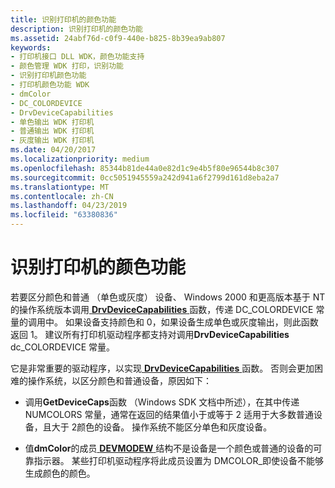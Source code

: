```yaml
---
title: 识别打印机的颜色功能
description: 识别打印机的颜色功能
ms.assetid: 24abf76d-c0f9-440e-b825-8b39ea9ab807
keywords:
- 打印机接口 DLL WDK，颜色功能支持
- 颜色管理 WDK 打印，识别功能
- 识别打印机颜色功能
- 打印机颜色功能 WDK
- dmColor
- DC_COLORDEVICE
- DrvDeviceCapabilities
- 单色输出 WDK 打印机
- 普通输出 WDK 打印机
- 灰度输出 WDK 打印机
ms.date: 04/20/2017
ms.localizationpriority: medium
ms.openlocfilehash: 85344b81de44a0e82d1c9e4b5f80e96544b8c307
ms.sourcegitcommit: 0cc5051945559a242d941a6f2799d161d8eba2a7
ms.translationtype: MT
ms.contentlocale: zh-CN
ms.lasthandoff: 04/23/2019
ms.locfileid: "63380836"
---
```

# <a name="identifying-a-printers-color-capability"></a>识别打印机的颜色功能





若要区分颜色和普通 （单色或灰度） 设备、 Windows 2000 和更高版本基于 NT 的操作系统版本调用[ **DrvDeviceCapabilities** ](https://msdn.microsoft.com/library/windows/hardware/ff548539)函数，传递 DC\_COLORDEVICE 常量的调用中。 如果设备支持颜色和 0，如果设备生成单色或灰度输出，则此函数返回 1。 建议所有打印机驱动程序都支持对调用**DrvDeviceCapabilities** dc\_COLORDEVICE 常量。

它是非常重要的驱动程序，以实现[ **DrvDeviceCapabilities** ](https://msdn.microsoft.com/library/windows/hardware/ff548539)函数。 否则会更加困难的操作系统，以区分颜色和普通设备，原因如下：

-   调用**GetDeviceCaps**函数 （Windows SDK 文档中所述），在其中传递 NUMCOLORS 常量，通常在返回的结果值小于或等于 2 适用于大多数普通设备，且大于 2颜色的设备。 操作系统不能区分单色和灰度设备。

-   值**dmColor**的成员[ **DEVMODEW** ](https://msdn.microsoft.com/library/windows/hardware/ff552837)结构不是设备是一个颜色或普通的设备的可靠指示器。 某些打印机驱动程序将此成员设置为 DMCOLOR\_即使设备不能够生成颜色的颜色。

 

 





